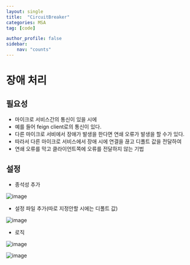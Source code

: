 ```yaml
---
layout: single
title:  "CircuitBreaker"
categories: MSA
tag: [code]

author_profile: false
sidebar:
    nav: "counts"
---
```


# 장애 처리

## 필요성

- 마이크로 서비스간의 통신이 있을 시에
- 예를 들어 feign client로의 통신이 있다.
- 다른 마이크로 서비에서 장애가 발생을 한다면 연쇄 오류가 발생을 할 수가 있다.
- 따라서 다른 마이크로 서비스에서 장애 시에 연결을 끊고 디폴트 값을 전달하여
- 연쇄 오류를 막고 클라이언트쪽에 오류를 전달하지 않는 기법

## 설정

- 종석성 추가

![image](https://user-images.githubusercontent.com/108928206/229259237-4ebd65a6-7c76-49f5-8e3c-594225d19622.png)

- 설정 파일 추가(따로 지정안할 시에는 디폴트 값)

![image](https://user-images.githubusercontent.com/108928206/229259276-7fdda5a0-5b2a-4eb5-b1a6-1ef6a66c4b42.png)

- 로직

![image](https://user-images.githubusercontent.com/108928206/229259285-f5b2eef3-7d9d-43fb-a364-f6d4656f6c05.png)

![image](https://user-images.githubusercontent.com/108928206/229259304-af70100d-ad4c-46bf-902b-fae93f483fb2.png)




